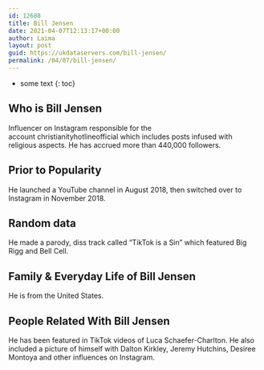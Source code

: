 ```yaml
---
id: 12688
title: Bill Jensen
date: 2021-04-07T12:13:17+00:00
author: Laima
layout: post
guid: https://ukdataservers.com/bill-jensen/
permalink: /04/07/bill-jensen/
---
```


* some text
{: toc}


## Who is Bill Jensen
                  
                  
                  
Influencer on Instagram responsible for the account christianityhotlineofficial which includes posts infused with religious aspects. He has accrued more than 440,000 followers. 
                  
              
            
              
            
                
                
                
## Prior to Popularity
                  
                  
                  
He launched a YouTube channel in August 2018, then switched over to Instagram in November 2018. 
                  
              
            
              
            
                
                
                
## Random data
                  
                  
                  
He made a parody, diss track called &#8220;TikTok is a Sin&#8221; which featured Big Rigg and Bell Cell.
                  
              
            
              
            
                
                
                
## Family & Everyday Life of Bill Jensen
                  
                  
                  
He is from the United States.
                  
              
            
              
            
                
                
                
## People Related With Bill Jensen
                  
                  
                  
He has been featured in TikTok videos of Luca Schaefer-Charlton. He also included a picture of himself with Dalton Kirkley, Jeremy Hutchins, Desiree Montoya and other influences on Instagram.
                  
              
            
              
            
                
              
            
              
              
            
            
              
            
          
          
          